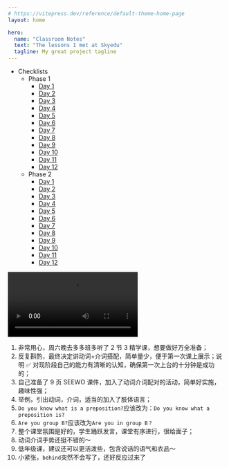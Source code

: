 ```yaml
---
# https://vitepress.dev/reference/default-theme-home-page
layout: home

hero:
  name: "Classroom Notes"
  text: "The lessons I met at Skyedu"
  tagline: My great project tagline
---
```


- Checklists
  - Phase 1
    - [Day 1](./checklists/P1D1)
    - [Day 2](./checklists/P1D2)
    - [Day 3](./checklists/P1D3)
    - [Day 4](./checklists/P1D4)
    - [Day 5](./checklists/P1D5)
    - [Day 6](./checklists/P1D6)
    - [Day 7](./checklists/P1D7)
    - [Day 8](./checklists/P1D8)
    - [Day 9](./checklists/P1D9)
    - [Day 10](./checklists/P1D10)
    - [Day 11](./checklists/P1D11)
    - [Day 12](./checklists/P1D12)
  - Phase 2
    - [Day 1](./checklists/P2D1)
    - [Day 2](./checklists/P2D2)
    - [Day 3](./checklists/P2D3)
    - [Day 4](./checklists/P2D4)
    - [Day 5](./checklists/P2D5)
    - [Day 6](./checklists/P2D6)
    - [Day 7](./checklists/P2D7)
    - [Day 8](./checklists/P2D8)
    - [Day 9](./checklists/P2D9)
    - [Day 10](./checklists/P2D10)
    - [Day 11](./checklists/P2D11)
    - [Day 12](./checklists/P2D12)

<video controls src="./first-show.mp4" title="first-show"></video>

1. 非常用心，周六晚去多多班多听了 2 节 3 精学课，想要做好万全准备；
2. 反复斟酌，最终决定讲动词+介词搭配，简单量少，便于第一次课上展示；说明 ✅ 对现阶段自己的能力有清晰的认知，确保第一次上台的十分钟是成功的；
3. 自己准备了 9 页 SEEWO 课件，加入了动词介词配对的活动，简单好实施，趣味性强；
4. 举例，引出动词，介词，适当的加入了肢体语言；
5. `Do you know what is a preposition?`应该改为：`Do you know what a preposition is?`
6. `Are you group B?`应该改为`Are you in group B？`
7. 整个课堂氛围是好的，学生踊跃发言，课堂有序进行，很给面子；
8. 动词介词手势还挺不错的～
9. 低年级课，建议还可以更活泼些，包含说话的语气和衣品～
10. 小紧张，`behind`突然不会写了，还好反应过来了
